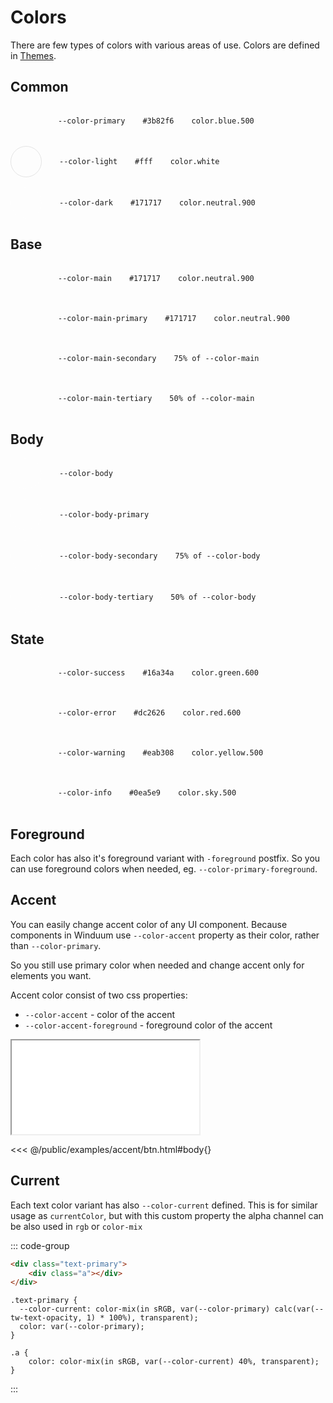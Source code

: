 # Colors
There are few types of colors with various areas of use. Colors are defined in [Themes](themes).

## Common

<div style="display:flex; gap: 1rem; flex-direction: column">
    <div style="display: flex; align-items: center; gap: 1.75rem;flex-wrap: wrap;">
        <div style="width: 3rem;height: 3rem;border-radius: 50%;" class="bg-primary"></div>
        <code>--color-primary</code>
        <code>#3b82f6</code>
        <code>color.blue.500</code>
    </div>
    <div style="display: flex; align-items: center; gap: 1.75rem;flex-wrap: wrap;">
        <div style="width: 3rem;height: 3rem;border-radius: 50%;border: 1px solid rgb(0 0 0 / 0.1)" class="bg-light"></div>
        <code>--color-light</code>
        <code>#fff</code>
        <code>color.white</code>
    </div>
    <div style="display: flex; align-items: center; gap: 1.75rem;flex-wrap: wrap;">
        <div style="width: 3rem;height: 3rem;border-radius: 50%;border: 1px solid rgb(255 255 255 / 0.1)" class="bg-dark"></div>
        <code>--color-dark</code>
        <code>#171717</code>
        <code>color.neutral.900</code>
    </div>
</div>

## Base

<div style="display:flex; gap: 1rem; flex-direction: column">
    <div style="display: flex; align-items: center; gap: 1.75rem;flex-wrap: wrap;">
        <div style="width: 3rem;height: 3rem;border-radius: 50%;" class="bg-main"></div>
        <code>--color-main</code>
        <code>#171717</code>
        <code>color.neutral.900</code>
    </div>
    <div style="display: flex; align-items: center; gap: 1.75rem;flex-wrap: wrap;">
        <div style="width: 3rem;height: 3rem;border-radius: 50%;background-color: var(--color-main-primary)" class="bg-main-primary"></div>
        <code>--color-main-primary</code>
        <code>#171717</code>
        <code>color.neutral.900</code>
    </div>
    <div style="display: flex; align-items: center; gap: 1.75rem;flex-wrap: wrap;">
        <div style="width: 3rem;height: 3rem;border-radius: 50%;background-color: var(--color-main-secondary)" class="bg-main-secondary"></div>
        <code>--color-main-secondary</code>
        <code>75% of --color-main</code>
    </div>
    <div style="display: flex; align-items: center; gap: 1.75rem;flex-wrap: wrap;">
        <div style="width: 3rem;height: 3rem;border-radius: 50%;background-color: var(--color-main-tertiary)" class="bg-main-tertiary"></div>
        <code>--color-main-tertiary</code>
        <code>50% of --color-main</code>
    </div>
</div>

## Body

<div style="display:flex; gap: 1rem; flex-direction: column">
    <div style="display: flex; align-items: center; gap: 1.75rem;flex-wrap: wrap;">
        <div style="width: 3rem;height: 3rem;border-radius: 50%;border: 1px solid rgb(255 255 255 / 0.1)" class="bg-body"></div>
        <code>--color-body</code>
    </div>
    <div style="display: flex; align-items: center; gap: 1.75rem;flex-wrap: wrap;">
        <div style="width: 3rem;height: 3rem;border-radius: 50%;border: 1px solid rgb(255 255 255 / 0.1);background-color: var(--color-body-primary)" class="bg-body-primary"></div>
        <code>--color-body-primary</code>
    </div>
    <div style="display: flex; align-items: center; gap: 1.75rem;flex-wrap: wrap;">
        <div style="width: 3rem;height: 3rem;border-radius: 50%;border: 1px solid rgb(255 255 255 / 0.1);background-color: var(--color-body-secondary)" class="bg-body-secondary"></div>
        <code>--color-body-secondary</code>
        <code>75% of --color-body</code>
    </div>
    <div style="display: flex; align-items: center; gap: 1.75rem;flex-wrap: wrap;">
        <div style="width: 3rem;height: 3rem;border-radius: 50%;border: 1px solid rgb(255 255 255 / 0.1);background-color: var(--color-body-tertiary)" class="bg-body-tertiary"></div>
        <code>--color-body-tertiary</code>
        <code>50% of --color-body</code>
    </div>
</div>

## State

<div style="display:flex; gap: 1rem; flex-direction: column">
    <div style="display: flex; align-items: center; gap: 1.75rem;">
        <div style="width: 3rem;height: 3rem;border-radius: 50%;flex-wrap: wrap;" class="bg-success"></div>
        <code>--color-success</code>
        <code>#16a34a</code>
        <code>color.green.600</code>
    </div>
    <div style="display: flex; align-items: center; gap: 1.75rem;flex-wrap: wrap;">
        <div style="width: 3rem;height: 3rem;border-radius: 50%;" class="bg-error"></div>
        <code>--color-error</code>
        <code>#dc2626</code>
        <code>color.red.600</code>
    </div>
    <div style="display: flex; align-items: center; gap: 1.75rem;flex-wrap: wrap;">
        <div style="width: 3rem;height: 3rem;border-radius: 50%;" class="bg-warning"></div>
        <code>--color-warning</code>
        <code>#eab308</code>
        <code>color.yellow.500</code>
    </div>
    <div style="display: flex; align-items: center; gap: 1.75rem;flex-wrap: wrap;">
        <div style="width: 3rem;height: 3rem;border-radius: 50%;" class="bg-info"></div>
        <code>--color-info</code>
        <code>#0ea5e9</code>
        <code>color.sky.500</code>
    </div>
</div>

## Foreground

Each color has also it's foreground variant with `-foreground` postfix. So you can use foreground colors when needed, eg. `--color-primary-foreground`.

## Accent

You can easily change accent color of any UI component. Because components in Winduum use `--color-accent` property as their color, rather than `--color-primary`. 

So you still use primary color when needed and change accent only for elements you want.

Accent color consist of two css properties:

* <code>--color-accent</code> - color of the accent
* <code>--color-accent-foreground</code> - foreground color of the accent

<iframe onload="this.style.visibility = 'visible';" src="/examples/accent/btn.html"></iframe>

<<< @/public/examples/accent/btn.html#body{}


## Current

Each text color variant has also `--color-current` defined. This is for similar usage as `currentColor`, but with this custom property the alpha channel can be also used in `rgb` or `color-mix`

::: code-group
```html
<div class="text-primary">
    <div class="a"></div>
</div>
```
```postcss
.text-primary {
  --color-current: color-mix(in sRGB, var(--color-primary) calc(var(--tw-text-opacity, 1) * 100%), transparent);
  color: var(--color-primary);
}

.a {
    color: color-mix(in sRGB, var(--color-current) 40%, transparent);
}
```
:::
